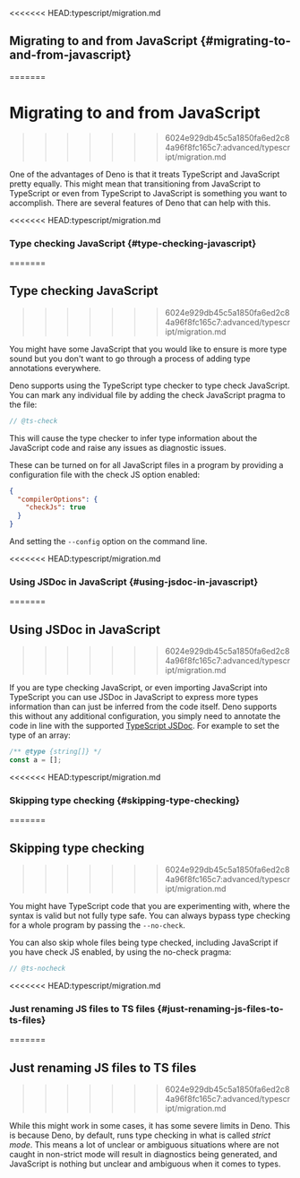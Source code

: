 <<<<<<< HEAD:typescript/migration.md
## Migrating to and from JavaScript {#migrating-to-and-from-javascript}
=======
# Migrating to and from JavaScript
>>>>>>> 6024e929db45c5a1850fa6ed2c84a96f8fc165c7:advanced/typescript/migration.md

One of the advantages of Deno is that it treats TypeScript and JavaScript pretty
equally. This might mean that transitioning from JavaScript to TypeScript or
even from TypeScript to JavaScript is something you want to accomplish. There
are several features of Deno that can help with this.

<<<<<<< HEAD:typescript/migration.md
### Type checking JavaScript {#type-checking-javascript}
=======
## Type checking JavaScript
>>>>>>> 6024e929db45c5a1850fa6ed2c84a96f8fc165c7:advanced/typescript/migration.md

You might have some JavaScript that you would like to ensure is more type sound
but you don't want to go through a process of adding type annotations
everywhere.

Deno supports using the TypeScript type checker to type check JavaScript. You
can mark any individual file by adding the check JavaScript pragma to the file:

```js
// @ts-check
```

This will cause the type checker to infer type information about the JavaScript
code and raise any issues as diagnostic issues.

These can be turned on for all JavaScript files in a program by providing a
configuration file with the check JS option enabled:

```json
{
  "compilerOptions": {
    "checkJs": true
  }
}
```

And setting the `--config` option on the command line.

<<<<<<< HEAD:typescript/migration.md
### Using JSDoc in JavaScript {#using-jsdoc-in-javascript}
=======
## Using JSDoc in JavaScript
>>>>>>> 6024e929db45c5a1850fa6ed2c84a96f8fc165c7:advanced/typescript/migration.md

If you are type checking JavaScript, or even importing JavaScript into
TypeScript you can use JSDoc in JavaScript to express more types information
than can just be inferred from the code itself. Deno supports this without any
additional configuration, you simply need to annotate the code in line with the
supported
[TypeScript JSDoc](https://www.typescriptlang.org/docs/handbook/jsdoc-supported-types.html).
For example to set the type of an array:

```js
/** @type {string[]} */
const a = [];
```

<<<<<<< HEAD:typescript/migration.md
### Skipping type checking {#skipping-type-checking}
=======
## Skipping type checking
>>>>>>> 6024e929db45c5a1850fa6ed2c84a96f8fc165c7:advanced/typescript/migration.md

You might have TypeScript code that you are experimenting with, where the syntax
is valid but not fully type safe. You can always bypass type checking for a
whole program by passing the `--no-check`.

You can also skip whole files being type checked, including JavaScript if you
have check JS enabled, by using the no-check pragma:

```js
// @ts-nocheck
```

<<<<<<< HEAD:typescript/migration.md
### Just renaming JS files to TS files {#just-renaming-js-files-to-ts-files}
=======
## Just renaming JS files to TS files
>>>>>>> 6024e929db45c5a1850fa6ed2c84a96f8fc165c7:advanced/typescript/migration.md

While this might work in some cases, it has some severe limits in Deno. This is
because Deno, by default, runs type checking in what is called _strict mode_.
This means a lot of unclear or ambiguous situations where are not caught in
non-strict mode will result in diagnostics being generated, and JavaScript is
nothing but unclear and ambiguous when it comes to types.

